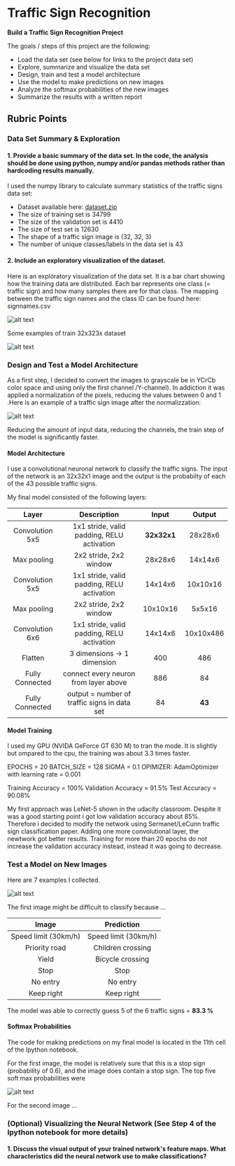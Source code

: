 # **Traffic Sign Recognition** 

**Build a Traffic Sign Recognition Project**

The goals / steps of this project are the following:
* Load the data set (see below for links to the project data set)
* Explore, summarize and visualize the data set
* Design, train and test a model architecture
* Use the model to make predictions on new images
* Analyze the softmax probabilities of the new images
* Summarize the results with a written report


[//]: # (Image References)

[image1]: ./examples/visualization.png "Visualization"
[image2]: ./examples/example_dataset.jpg "Dataset"
[image3]: ./examples/grayscale.jpg "Normalized"
[image4]: ./examples/web.jpg "Web"
[image5]: ./examples/softmax.jpg "Softmax"

## Rubric Points

### Data Set Summary & Exploration

#### 1. Provide a basic summary of the data set. In the code, the analysis should be done using python, numpy and/or pandas methods rather than hardcoding results manually.

I used the numpy library to calculate summary statistics of the traffic
signs data set:

* Dataset available here: [dataset.zip](https://d17h27t6h515a5.cloudfront.net/topher/2017/February/5898cd6f_traffic-signs-data/traffic-signs-data.zip)
* The size of training set is 34799
* The size of the validation set is 4410
* The size of test set is 12630
* The shape of a traffic sign image is (32, 32, 3)
* The number of unique classes/labels in the data set is 43

#### 2. Include an exploratory visualization of the dataset.

Here is an exploratory visualization of the data set. It is a bar chart showing how the training data are distributed.
Each bar represents one class (= traffic sign) and how many samples there are for that class. The mapping between the traffic sign names and the class ID can be found here: signnames.csv

![alt text][image1]

Some examples of train 32x323x dataset

![alt text][image2]

### Design and Test a Model Architecture

As a first step, I decided to convert the images to grayscale be in YCrCb color space and using only the first channel /Y-channel). In addiction it was applied a normalization of the pixels, reducing the values between 0 and 1 .Here is an example of a traffic sign image after the normalizzation:

![alt text][image3]

Reducing the amount of input data, reducing the channels, the train step of the model is significantly faster. 

#### Model Architecture
 
 I use a convolutional neuronal network to classify the traffic signs. The input of the network is an 32x32x1 image and the output is the probabilty of each of the 43 possible traffic signs.
 
 My final model consisted of the following layers:

| Layer         		|     Description	        					| Input |Output| 
|:---------------------:|:---------------------------------------------:| :----:|:-----:|
| Convolution 5x5     	| 1x1 stride, valid padding, RELU activation 	|**32x32x1**|28x28x6|
| Max pooling			| 2x2 stride, 2x2 window						|28x28x6|14x14x6|
| Convolution 5x5 	    | 1x1 stride, valid padding, RELU activation 	|14x14x6|10x10x16|
| Max pooling			| 2x2 stride, 2x2 window	   					|10x10x16|5x5x16|
| Convolution 6x6 		| 1x1 stride, valid padding, RELU activation    |14x14x6|10x10x486|
| Flatten				| 3 dimensions -> 1 dimension					|400| 486|
| Fully Connected | connect every neuron from layer above			|886|84|
| Fully Connected | output = number of traffic signs in data set	|84|**43**|


#### Model Training
I used my GPU (NVIDA GeForce GT 630 M) to tran the mode. It is slightly but ompared to the cpu, the training was about 3.3 times faster.

EPOCHS = 20
BATCH_SIZE = 128
SIGMA = 0.1
OPIMIZER: AdamOptimizer with learning rate = 0.001

Training Accuracy = 100% 
Validation Accuracy = 91.5%
Test Accuracy = 90.08%

My first approach was LeNet-5 shown in the udacity classroom. Despite it was a good starting point i got low validation accuracy about 85%. Therefore i decided to modify the network using Sermanet/LeCunn traffic sign classification paper.
Adding one more convolutional layer, the newtwork got better results. Training for more than 20 epochs do not increase the validation accuracy instead, instead it was going to decrease. 
 

### Test a Model on New Images

Here are 7 examples I collected.

![alt text][image4] 

The first image might be difficult to classify because ...

| Image			        |     Prediction		| 
|:---------------------:|:---------------------:| 
| Speed limit (30km/h)  | Speed limit (30km/h)  | 
| Priority road   		| Children crossing 	|
| Yield			| Bicycle crossing				|
| Stop		| Stop					|
| No entry		| No entry  |
| Keep right | Keep right |


The model was able to correctly guess 5 of the 6 traffic signs = **83.3 %** 
#### Softmax Probabilities
The code for making predictions on my final model is located in the 11th cell of the Ipython notebook.

For the first image, the model is relatively sure that this is a stop sign (probability of 0.6), and the image does contain a stop sign. The top five soft max probabilities were

![alt text][image5] 

For the second image ... 

### (Optional) Visualizing the Neural Network (See Step 4 of the Ipython notebook for more details)
#### 1. Discuss the visual output of your trained network's feature maps. What characteristics did the neural network use to make classifications?


